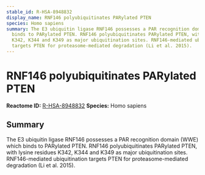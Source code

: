 ```yaml
---
stable_id: R-HSA-8948832
display_name: RNF146 polyubiquitinates PARylated PTEN
species: Homo sapiens
summary: The E3 ubiquitin ligase RNF146 possesses a PAR recognition domain (WWE) which
  binds to PARylated PTEN. RNF146 polyubiquitinates PARylated PTEN, with lysine residues
  K342, K344 and K349 as major ubiquitination sites. RNF146-mediated ubiquitination
  targets PTEN for proteasome-mediated degradation (Li et al. 2015).
---
```


# RNF146 polyubiquitinates PARylated PTEN
**Reactome ID:** [R-HSA-8948832](https://reactome.org/content/detail/R-HSA-8948832)
**Species:** Homo sapiens

## Summary

The E3 ubiquitin ligase RNF146 possesses a PAR recognition domain (WWE) which binds to PARylated PTEN. RNF146 polyubiquitinates PARylated PTEN, with lysine residues K342, K344 and K349 as major ubiquitination sites. RNF146-mediated ubiquitination targets PTEN for proteasome-mediated degradation (Li et al. 2015).
